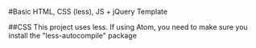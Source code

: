 #Basic HTML, CSS (less), JS + jQuery Template

##CSS
This project uses less.  If using Atom, you need to make sure you install the "less-autocompile" package
